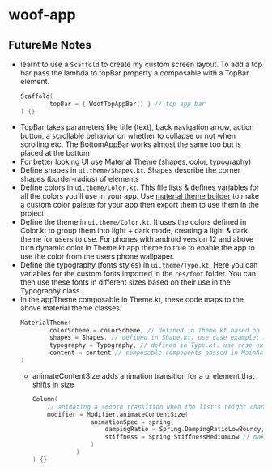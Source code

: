 # woof-app

## FutureMe Notes

- learnt to use a `Scaffold` to create my custom screen layout. To add a top bar pass the lambda to topBar property a composable with a TopBar element.
    ```kotlin
    Scaffold(
            topBar = { WoofTopAppBar() } // top app bar
    ) {}
    ```
- TopBar takes parameters like title (text), back navigation arrow, action button, a scrollable behavior on whether to collapse or not when scrolling etc. The BottomAppBar works almost the same too but is placed at the bottom
- For better looking UI use Material Theme (shapes, color, typography)
- Define shapes in `ui.theme/Shapes.kt`. Shapes describe the corner shapes (border-radius) of elements
- Define colors in `ui.theme/Color.kt`. This file lists & defines variables for all the colors you'll use in your app. Use [material theme builder]([https://material-foundation.github.io/material-theme-builder/) to make a custom color palette for your app then export them to use them in the project
- Define the theme in `ui.theme/Color.kt`. It uses the colors defined in Color.kt to group them into light + dark mode, creating a light & dark theme for users to use. For phones with android version 12 and above turn dynamic color in Theme.kt app theme to true to enable the app to use the color from the users phone wallpaper.
- Define the typography (fonts styles) in `ui.theme/Type.kt`. Here you can variables for the custom fonts imported in the `res/font` folder. You can then use these fonts in different sizes based on their use in the Typography class.
- In the appTheme composable in Theme.kt, these code maps to the above material theme classes.
    ```kotlin
    MaterialTheme(
            colorScheme = colorScheme, // defined in Theme.kt based on light/dark mode selected
            shapes = Shapes, // defined in Shape.kt. use case example: MaterialTheme.shapes.small
            typography = Typography, // defined in Type.kt. use case example: MaterialTheme.typography.bodyLarge
            content = content // composable components passed in MainActivity.kt
    )
    ```
  - animateContentSize adds animation transition for a ui element that shifts in size
    ```kotlin
    Column(
        // animating a smooth transition when the list's height changes when expanded
        modifier = Modifier.animateContentSize(
                    animationSpec = spring(
                        dampingRatio = Spring.DampingRatioLowBouncy, // adding a little card bounce
                        stiffness = Spring.StiffnessMediumLow // make the height change transition a little bit slower
                    )
                )
    ) {}
    ```